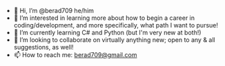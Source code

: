- 👋 Hi, I’m @berad709 he/him
- 👀 I’m interested in learning more about how to begin a career in coding/development, and more specifically, what path I want to pursue!
- 🌱 I’m currently learning C# and Python (but I'm very new at both!)
- 💞️ I’m looking to collaborate on virtually anything new; open to any & all suggestions, as well!
- 📫 How to reach me: berad709@gmail.com

<!---
berad709/berad709 is a ✨ special ✨ repository because its `README.md` (this file) appears on your GitHub profile.
You can click the Preview link to take a look at your changes.
--->
